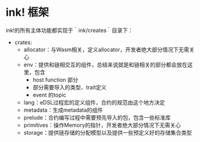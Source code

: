 # ink! 框架
ink!的所有主体功能都实现于｀ink/creates｀目录下：

* crates:
    * allocator：与Wasm相关，定义allocator，开发者绝大部分情况下无需关心
    * env：提供和链相交互的组件，总结来说就是和链相关的部分都会放在这里，包含
        * host function 部分
        * 部分需要导入的类型、trait定义
        * event 的topic
    * lang：eDSL过程宏的定义组件，合约的规范由这个地方决定
    * metadata：生成metadata的组件
    * prelude：合约编写过程中需要预先导入的包，包含一些标准库
    * primitives：操作Memory的指针，开发者绝大部分情况下无需关心
    * storage：提供链存储的分配模型以及提供一些预定义好的存储集合类型